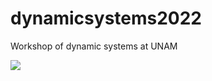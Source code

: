 # dynamicsystems2022
Workshop of dynamic systems at UNAM

<img src="https://render.githubusercontent.com/render/math?math=a + b = c">
